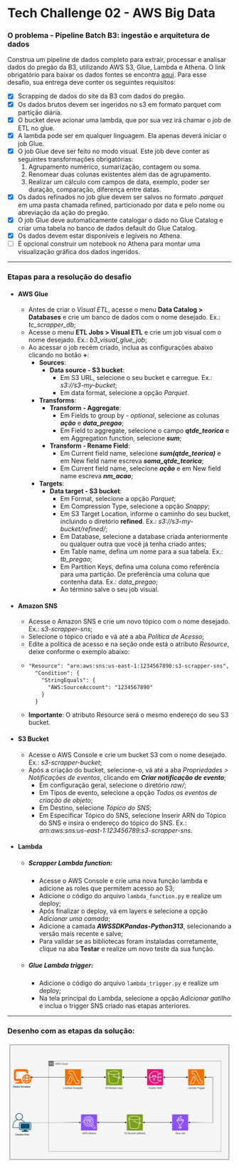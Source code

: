 # Tech Challenge 02 - AWS Big Data

### O problema - Pipeline Batch B3: ingestão e arquitetura de dados
Construa um pipeline de dados completo para extrair, processar e analisar dados do pregão da B3, utilizando AWS S3, Glue, 
Lambda e Athena. O link obrigatório para baixar os dados fontes se 
encontra [aqui](https://sistemaswebb3-listados.b3.com.br/indexPage/day/IBOV?language=pt-br). 
Para esse desafio, sua entrega deve conter os seguintes requisitos:
 
- [x] Scrapping de dados do site da B3 com dados do pregão. 
- [x] Os dados brutos devem ser ingeridos no s3 em formato parquet com partição diária.
- [x] O bucket deve acionar uma lambda, que por sua vez irá chamar o job de ETL no glue.
- [x] A lambda pode ser em qualquer linguagem. Ela apenas deverá iniciar o job Glue.
- [x] O job Glue deve ser feito no modo visual. Este job deve conter as seguintes transformações obrigatórias:
  1. Agrupamento numérico, sumarização, contagem ou soma.
  2. Renomear duas colunas existentes além das de agrupamento.
  3. Realizar um cálculo com campos de data, exemplo, poder ser duração, comparação, diferença entre datas.
- [x] Os dados refinados no job glue devem ser salvos no formato *.parquet* em uma pasta chamada refined, particionado por data e pelo nome ou abreviação da ação do pregão.
- [x] O job Glue deve automaticamente catalogar o dado no Glue Catalog e criar uma tabela no banco de dados default do Glue Catalog.
- [x] Os dados devem estar disponíveis e legíveis no Athena.
- [ ] É opcional construir um notebook no Athena para montar uma visualização gráfica dos dados ingeridos.

---

### Etapas para a resolução do desafio
- #### AWS Glue
  - Antes de criar o *Visual ETL*, acesse o menu **Data Catalog > Databases** e crie um banco de dados com o nome desejado. Ex.: *tc_scrapper_db*;
  - Acesse o menu **ETL Jobs > Visual ETL** e crie um job visual com o nome desejado. Ex.: *b3_visual_glue_job*;
  - Ao acessar o job recém criado, inclua as configurações abaixo clicando no botão **+**:
    - **Sources**:
      - **Data source - S3 bucket**:
        - Em S3 URL, selecione o seu bucket e carregue. Ex.: *s3://s3-my-bucket*;
        - Em data format, selecione a opção *Parquet*.
    - **Transforms**:
      - **Transform - Aggregate**:
        - Em Fields to group by - *optional*, selecione as colunas ***ação*** e ***data_pregao***;
        - Em Field to aggregate, selecione o campo ***qtde_teorica*** e em Aggregation function, selecione ***sum***;
      - **Transform - Rename Field**:
        - Em Current field name, selecione ***sum(qtde_teorica)*** e em New field name escreva ***soma_qtde_teorica***;
        - Em Current field name, selecione ***ação*** e em New field name escreva ***nm_acao***;
    - **Targets**:
      - **Data target - S3 bucket**:
        - Em Format, selecione a opção *Parquet*;
        - Em Compression Type, selecione a opção *Snappy*;
        - Em S3 Target Location, informe o caminho do seu bucket, incluindo o diretório **refined**. Ex.: *s3://s3-my-bucket/refined/*;
        - Em Database, selecione a database criada anteriormente ou qualquer outra que você já tenha criado antes;
        - Em Table name, defina um nome para a sua tabela. Ex.: *tb_pregao*;
        - Em Partition Keys, defina uma coluna como referência para uma partição. De preferência uma coluna que contenha data. Ex.: *data_pregao*;
        - Ao término salve o seu job visual.
- #### Amazon SNS
  - Acesse o Amazon SNS e crie um novo tópico com o nome desejado. Ex.: *s3-scrapper-sns*;
  - Selecione o tópico criado e vá até a aba *Política de Acesso*;
  - Edite a política de acesso e na seção onde está o atributo *Resource*, deixe conforme o exemplo abaixo:
  - ```
    "Resource": "arn:aws:sns:us-east-1:1234567890:s3-scrapper-sns",
      "Condition": {
        "StringEquals": {
          "AWS:SourceAccount": "1234567890"
        }
      }
    ```
  - **Importante**: O atributo Resource será o mesmo endereço do seu S3 bucket.
- #### S3 Bucket
  - Acesse o AWS Console e crie um bucket S3 com o nome desejado. Ex.: *s3-scrapper-bucket*;
  - Após a criação do bucket, selecione-o, vá até a aba *Propriedades > Notificações de eventos*, clicando em ***Criar notificação de evento***;
    - Em configuração geral, selecione o diretório *raw/*;
    - Em Tipos de evento, selecione a opção *Todos os eventos de criação de objeto*;
    - Em Destino, selecione *Tópico do SNS*;
    - Em Especificar Tópico do SNS, selecione Inserir ARN do Tópico do SNS e insira o endereço do tópico do SNS. Ex.: *arn:aws:sns:us-east-1:123456789:s3-scrapper-sns*.
- #### Lambda
  - ##### Scrapper Lambda function:
    - Acesse o AWS Console e crie uma nova função lambda e adicione as roles que permitem acesso ao S3;
    - Adicione o código do arquivo ``lambda_function.py`` e realize um deploy;
    - Após finalizar o deploy, vá em layers e selecione a opção *Adicionar uma camada*;
    - Adicione a camada ***AWSSDKPandas-Python313***, selecionando a versão mais recente e salve;
    - Para validar se as bibliotecas foram instaladas corretamente, clique na aba **Testar** e realize um novo teste da sua função.
  - ##### Glue Lambda trigger:
    - Adicione o código do arquivo ``lambda_trigger.py`` e realize um deploy;
    - Na tela principal do Lambda, selecione a opção *Adicionar gatilho* e inclua o trigger SNS criado nas etapas anteriores.

--- 
### Desenho com as etapas da solução:
![img.png](img.png)

